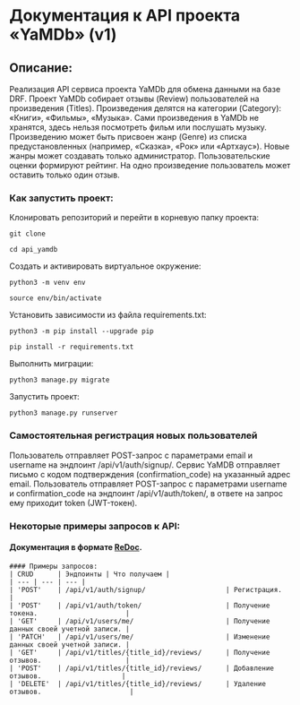 # Документация к API проекта «YaMDb» (v1)

## Описание:
Реализация API сервиса проекта YaMDb для обмена данными на базе DRF.
Проект YaMDb cобирает отзывы (Review) пользователей на произведения (Titles). 
Произведения делятся на категории (Category): «Книги», «Фильмы», «Музыка». 
Сами произведения в YaMDb не хранятся, здесь нельзя посмотреть фильм или послушать музыку.
Произведению может быть присвоен жанр (Genre) из списка предустановленных (например, «Сказка», «Рок» или «Артхаус»).
Новые жанры может создавать только администратор.
Пользовательские оценки формируют рейтинг.
На одно произведение пользователь может оставить только один отзыв.

### Как запустить проект:
Клонировать репозиторий и перейти в корневую папку проекта:
```
git clone
```
```
cd api_yamdb
```
Cоздать и активировать виртуальное окружение:
```
python3 -m venv env
```
```
source env/bin/activate
```
Установить зависимости из файла requirements.txt:
```
python3 -m pip install --upgrade pip
```
```
pip install -r requirements.txt
```
Выполнить миграции:
```
python3 manage.py migrate
```
Запустить проект:
```
python3 manage.py runserver
```


### Самостоятельная регистрация новых пользователей
Пользователь отправляет POST-запрос с параметрами email и username на эндпоинт /api/v1/auth/signup/.
Сервис YaMDB отправляет письмо с кодом подтверждения (confirmation_code) на указанный адрес email.
Пользователь отправляет POST-запрос с параметрами username и confirmation_code на эндпоинт /api/v1/auth/token/, 
в ответе на запрос ему приходит token (JWT-токен).

### Некоторые примеры запросов к API:
#### Документация в формате [ReDoc](http://127.0.0.1:8000/redoc/).

```
#### Примеры запросов:
| CRUD      | Эндпоинты | Что получаем | 
| --- | --- | --- |
| 'POST'    | /api/v1/auth/signup/                    | Регистрация.                           |
| 'POST'    | /api/v1/auth/token/                     | Получение токена.                      |
| 'GET'     | /api/v1/users/me/                       | Получение данных своей учетной записи. |
| 'PATCH'   | /api/v1/users/me/                       | Изменение данных своей учетной записи. |
| 'GET'     | /api/v1/titles/{title_id}/reviews/      | Получение отзывов.                     |
| 'POST'    | /api/v1/titles/{title_id}/reviews/      | Добавление отзывов.                    |
| 'DELETE'  | /api/v1/titles/{title_id}/reviews/      | Удаление отзывов.                      |
